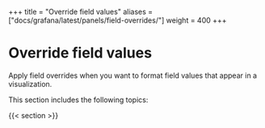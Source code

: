 +++
title = "Override field values"
aliases = ["docs/grafana/latest/panels/field-overrides/"]
weight = 400
+++

# Override field values

Apply field overrides when you want to format field values that appear in a visualization.

This section includes the following topics:

{{< section >}}
